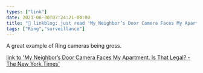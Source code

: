 ```yaml
---
types: ["link"]
date: 2021-08-30T07:24:21-04:00
title: "🔗 linkblog: just read 'My Neighbor’s Door Camera Faces My Apartment. Is That Legal? - The New York Times'"
tags: ["Ring","surveillance"]
---
```

A great example of Ring cameras being gross.
 
[link to 'My Neighbor’s Door Camera Faces My Apartment. Is That Legal? - The New York Times'](https://www.nytimes.com/2021/08/28/realestate/my-neighbors-door-camera-faces-my-apartment-is-that-legal.html)
